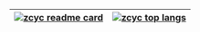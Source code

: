 | <a href="https://github-readme-stats.vercel.app/api?theme=github_dark&username=zcyc&count_private=true&show_icons=true&include_all_commits=true&hide_border=true" target="_blank"><img align="center" src="https://github-readme-stats.vercel.app/api?theme=github_dark&username=wadeee&count_private=true&show_icons=true&include_all_commits=true&hide_border=true" alt="zcyc readme card" /></a> | <a href="https://github-readme-stats.vercel.app/api/top-langs/?theme=github_dark&username=wadeee&count_private=true&show_icons=true&include_all_commits=true&hide_border=true&layout=compact" target="_blank"><img align="center" src="https://github-readme-stats.vercel.app/api/top-langs/?theme=github_dark&username=wadeee&count_private=true&show_icons=true&include_all_commits=true&hide_border=true&layout=compact" alt="zcyc top langs" /></a> |
| ------------------------------------------------------------------------------------------------------------------------------------------------------------------------------------------------------------------------------------------------------------------------------------------------------------------------------------------------------------------------------------------------------------------- | --------------------------------------------------------------------------------------------------------------------------------------------------------------------------------------------------------------------------------------------------------------------------------------------------------------------------------------------------------------------------------------------------------------------------------------------------------------------- |
